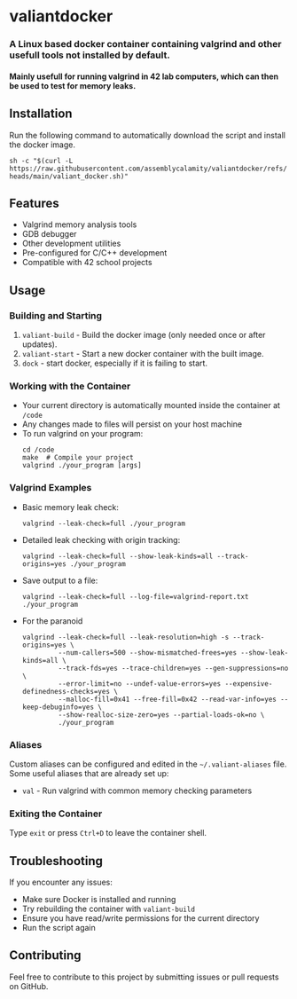 # valiantdocker
### A Linux based docker container containing valgrind and other usefull tools not installed by default. 
#### Mainly usefull for running valgrind in 42 lab computers, which can then be used to test for memory leaks.

## Installation
Run the following command to automatically download the script and install the docker image.

``sh -c "$(curl -L https://raw.githubusercontent.com/assemblycalamity/valiantdocker/refs/heads/main/valiant_docker.sh)"``

## Features
- Valgrind memory analysis tools
- GDB debugger
- Other development utilities
- Pre-configured for C/C++ development
- Compatible with 42 school projects

## Usage

### Building and Starting
1. `valiant-build` - Build the docker image (only needed once or after updates).
2. `valiant-start` - Start a new docker container with the built image.
3. `dock` - start docker, especially if it is failing to start.

### Working with the Container
- Your current directory is automatically mounted inside the container at `/code`
- Any changes made to files will persist on your host machine
- To run valgrind on your program:
  ```
  cd /code
  make  # Compile your project
  valgrind ./your_program [args]
  ```

### Valgrind Examples
- Basic memory leak check:
  ```
  valgrind --leak-check=full ./your_program
  ```
- Detailed leak checking with origin tracking:
  ```
  valgrind --leak-check=full --show-leak-kinds=all --track-origins=yes ./your_program
  ```
- Save output to a file:
  ```
  valgrind --leak-check=full --log-file=valgrind-report.txt ./your_program
  ```
- For the paranoid
  ```
  valgrind --leak-check=full --leak-resolution=high -s --track-origins=yes \
           --num-callers=500 --show-mismatched-frees=yes --show-leak-kinds=all \
           --track-fds=yes --trace-children=yes --gen-suppressions=no \
           --error-limit=no --undef-value-errors=yes --expensive-definedness-checks=yes \
           --malloc-fill=0x41 --free-fill=0x42 --read-var-info=yes --keep-debuginfo=yes \
           --show-realloc-size-zero=yes --partial-loads-ok=no \
           ./your_program
  ```

### Aliases
Custom aliases can be configured and edited in the `~/.valiant-aliases` file.
Some useful aliases that are already set up:
- `val` - Run valgrind with common memory checking parameters


### Exiting the Container
Type `exit` or press `Ctrl+D` to leave the container shell.

## Troubleshooting
If you encounter any issues:
- Make sure Docker is installed and running
- Try rebuilding the container with `valiant-build`
- Ensure you have read/write permissions for the current directory
- Run the script again

## Contributing
Feel free to contribute to this project by submitting issues or pull requests on GitHub.
